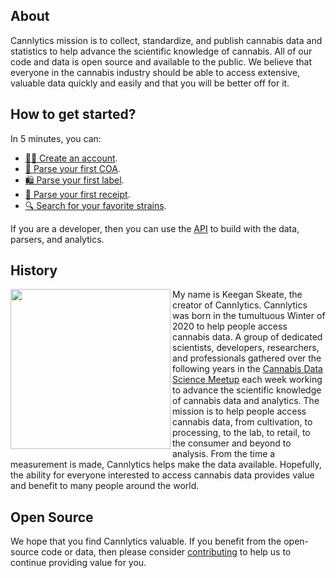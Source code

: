 ## About

Cannlytics mission is to collect, standardize, and publish cannabis data and statistics to help advance the scientific knowledge of cannabis. All of our code and data is open source and available to the public. We believe that everyone in the cannabis industry should be able to access extensive, valuable data quickly and easily and that you will be better off for it.


## How to get started?

In 5 minutes, you can:

- [🧑‍🌾 Create an account](/account/sign-up).
- [📜 Parse your first COA](/parsers/coa-parser).
- [🛍️ Parse your first label](/parsers/label-parser).
- [🧾 Parse your first receipt](/parsers/receipt-parser).
- [🔍 Search for your favorite strains](/search).

If you are a developer, then you can use the [API](/api) to build with the data, parsers, and analytics.


## History

<!-- Picture of Keegan Skeate -->
<img src="https://avatars.githubusercontent.com/u/19616734?v=4&size=256" width="256px" class="rounded me-3" align="left">

My name is Keegan Skeate, the creator of Cannlytics. Cannlytics was born in the tumultuous Winter of 2020 to help people access cannabis data. A group of dedicated scientists, developers, researchers, and professionals gathered over the following years in the <a href="https://www.meetup.com/cannabis-data-science/" class="background-hover">Cannabis Data Science Meetup</a> each week working to advance the scientific knowledge of cannabis data and analytics. The mission is to help people access cannabis data, from cultivation, to processing, to the lab, to retail, to the consumer and beyond to analysis. From the time a measurement is made, Cannlytics helps make the data available. Hopefully, the ability for everyone interested to access cannabis data provides value and benefit to many people around the world.

## Open Source

We hope that you find Cannlytics valuable. If you benefit from the open-source code or data, then please consider [contributing](https://opencollective.com/cannlytics-company) to help us to continue providing value for you.
